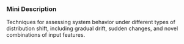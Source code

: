 ### Mini Description

Techniques for assessing system behavior under different types of distribution shift, including gradual drift, sudden changes, and novel combinations of input features.
